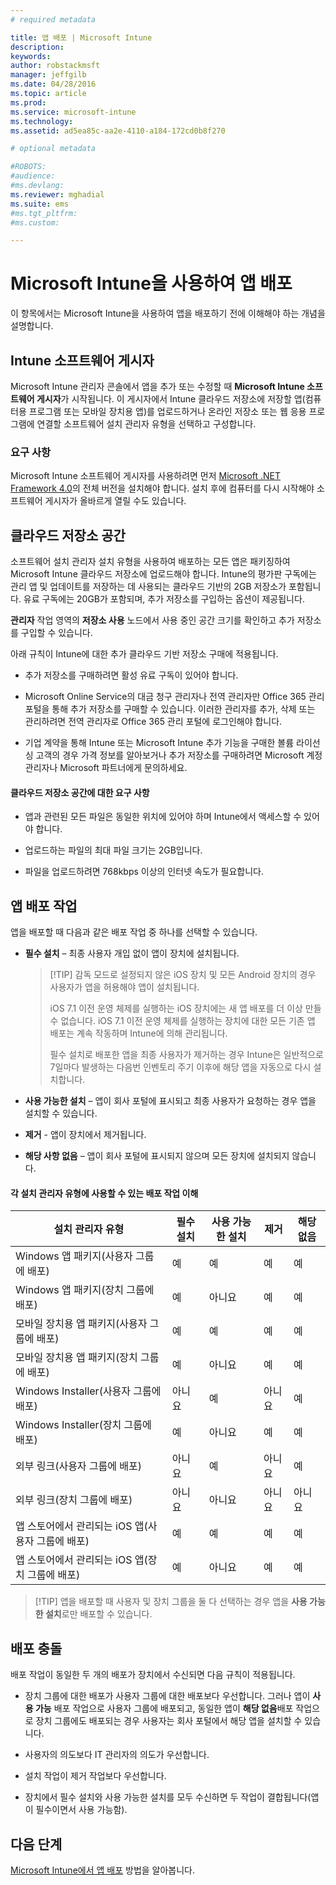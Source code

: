 ```yaml
---
# required metadata

title: 앱 배포 | Microsoft Intune
description:
keywords:
author: robstackmsft
manager: jeffgilb
ms.date: 04/28/2016
ms.topic: article
ms.prod:
ms.service: microsoft-intune
ms.technology:
ms.assetid: ad5ea85c-aa2e-4110-a184-172cd0b8f270

# optional metadata

#ROBOTS:
#audience:
#ms.devlang:
ms.reviewer: mghadial
ms.suite: ems
#ms.tgt_pltfrm:
#ms.custom:

---
```


# Microsoft Intune을 사용하여 앱 배포

이 항목에서는 Microsoft Intune을 사용하여 앱을 배포하기 전에 이해해야 하는 개념을 설명합니다.

## Intune 소프트웨어 게시자
Microsoft Intune 관리자 콘솔에서 앱을 추가 또는 수정할 때 **Microsoft Intune 소프트웨어 게시자**가 시작됩니다. 이 게시자에서 Intune 클라우드 저장소에 저장할 앱(컴퓨터용 프로그램 또는 모바일 장치용 앱)를 업로드하거나 온라인 저장소 또는 웹 응용 프로그램에 연결할 소프트웨어 설치 관리자 유형을 선택하고 구성합니다.

### 요구 사항
Microsoft Intune 소프트웨어 게시자를 사용하려면 먼저 [Microsoft .NET Framework 4.0](https://www.microsoft.com/download/details.aspx?id=17851)의 전체 버전을 설치해야 합니다. 설치 후에 컴퓨터를 다시 시작해야 소프트웨어 게시자가 올바르게 열릴 수도 있습니다.

## 클라우드 저장소 공간
소프트웨어 설치 관리자 설치 유형을 사용하여 배포하는 모든 앱은 패키징하여 Microsoft Intune 클라우드 저장소에 업로드해야 합니다. Intune의 평가판 구독에는 관리 앱 및 업데이트를 저장하는 데 사용되는 클라우드 기반의 2GB 저장소가 포함됩니다. 유료 구독에는 20GB가 포함되며, 추가 저장소를 구입하는 옵션이 제공됩니다.

**관리자** 작업 영역의 **저장소 사용** 노드에서 사용 중인 공간 크기를 확인하고 추가 저장소를 구입할 수 있습니다.

아래 규칙이 Intune에 대한 추가 클라우드 기반 저장소 구매에 적용됩니다.

-   추가 저장소를 구매하려면 활성 유료 구독이 있어야 합니다.

-   Microsoft Online Service의 대금 청구 관리자나 전역 관리자만 Office 365 관리 포털을 통해 추가 저장소를 구매할 수 있습니다. 이러한 관리자를 추가, 삭제 또는 관리하려면 전역 관리자로 Office 365 관리 포털에 로그인해야 합니다.

-   기업 계약을 통해 Intune 또는 Microsoft Intune 추가 기능을 구매한 볼륨 라이선싱 고객의 경우 가격 정보를 알아보거나 추가 저장소를 구매하려면 Microsoft 계정 관리자나 Microsoft 파트너에게 문의하세요.

#### 클라우드 저장소 공간에 대한 요구 사항

-   앱과 관련된 모든 파일은 동일한 위치에 있어야 하며 Intune에서 액세스할 수 있어야 합니다.

-   업로드하는 파일의 최대 파일 크기는 2GB입니다.

-   파일을 업로드하려면 768kbps 이상의 인터넷 속도가 필요합니다.

## 앱 배포 작업
앱을 배포할 때 다음과 같은 배포 작업 중 하나를 선택할 수 있습니다.

-   **필수 설치** – 최종 사용자 개입 없이 앱이 장치에 설치됩니다.

    > [!TIP] 감독 모드로 설정되지 않은 iOS 장치 및 모든 Android 장치의 경우 사용자가 앱을 허용해야 앱이 설치됩니다.
    >
    > iOS 7.1 이전 운영 체제를 실행하는 iOS 장치에는 새 앱 배포를 더 이상 만들 수 없습니다. iOS 7.1 이전 운영 체제를 실행하는 장치에 대한 모든 기존 앱 배포는 계속 작동하며 Intune에 의해 관리됩니다.
    > 
    >  필수 설치로 배포한 앱을 최종 사용자가 제거하는 경우 Intune은 일반적으로 7일마다 발생하는 다음번 인벤토리 주기 이후에 해당 앱을 자동으로 다시 설치합니다.

-   **사용 가능한 설치** – 앱이 회사 포털에 표시되고 최종 사용자가 요청하는 경우 앱을 설치할 수 있습니다.

-   **제거** - 앱이 장치에서 제거됩니다.

-   **해당 사항 없음** – 앱이 회사 포털에 표시되지 않으며 모든 장치에 설치되지 않습니다.

#### 각 설치 관리자 유형에 사용할 수 있는 배포 작업 이해

|설치 관리자 유형|필수 설치|사용 가능한 설치|제거|해당 없음|
|------------------|--------------------|---------------------|-------------|------------------|
|Windows 앱 패키지(사용자 그룹에 배포)|예|예|예|예|
|Windows 앱 패키지(장치 그룹에 배포)|예|아니요|예|예|
|모바일 장치용 앱 패키지(사용자 그룹에 배포)|예|예|예|예|
|모바일 장치용 앱 패키지(장치 그룹에 배포)|예|아니요|예|예|
|Windows Installer(사용자 그룹에 배포)|아니요|예|아니요|예|
|Windows Installer(장치 그룹에 배포)|예|아니요|예|예|
|외부 링크(사용자 그룹에 배포)|아니요|예|아니요|예|
|외부 링크(장치 그룹에 배포)|아니요|아니요|아니요|아니요|
|앱 스토어에서 관리되는 iOS 앱(사용자 그룹에 배포)|예|예|예|예|
|앱 스토어에서 관리되는 iOS 앱(장치 그룹에 배포)|예|아니요|예|예|
> [!TIP] 앱을 배포할 때 사용자 및 장치 그룹을 둘 다 선택하는 경우 앱을 **사용 가능한 설치**로만 배포할 수 있습니다.

## 배포 충돌
배포 작업이 동일한 두 개의 배포가 장치에서 수신되면 다음 규칙이 적용됩니다.

-   장치 그룹에 대한 배포가 사용자 그룹에 대한 배포보다 우선합니다. 그러나 앱이 **사용 가능** 배포 작업으로 사용자 그룹에 배포되고, 동일한 앱이 **해당 없음**배포 작업으로 장치 그룹에도 배포되는 경우 사용자는 회사 포털에서 해당 앱을 설치할 수 있습니다.

-   사용자의 의도보다 IT 관리자의 의도가 우선합니다.

-   설치 작업이 제거 작업보다 우선합니다.

-   장치에서 필수 설치와 사용 가능한 설치를 모두 수신하면 두 작업이 결합됩니다(앱이 필수이면서 사용 가능함).


## 다음 단계

[Microsoft Intune에서 앱 배포](deploy-apps-in-microsoft-intune.md) 방법을 알아봅니다.

<!--HONumber=Jun16_HO2-->


